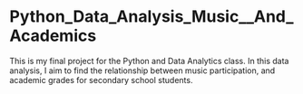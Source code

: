 # Python_Data_Analysis_Music__And_Academics
This is my final project for the Python and Data Analytics class. In this data analysis, I aim to find the relationship between music participation, and academic grades for secondary school students.
